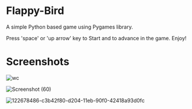 # Flappy-Bird

A simple Python based game using Pygames library.

Press 'space' or 'up arrow' key to Start and to advance in the game. Enjoy!

# Screenshots

![wc](https://user-images.githubusercontent.com/85557388/122709518-0fee8680-d27c-11eb-8b45-917d130f0906.PNG)

![Screenshot (60)](https://user-images.githubusercontent.com/85557388/122709481-f9482f80-d27b-11eb-8152-fc49d26b4c6e.png)

![122678486-c3b42f80-d204-11eb-90f0-42418a93d0fc](https://user-images.githubusercontent.com/85557388/122865571-3b3ca880-d344-11eb-9ec3-a3332aeef307.PNG)

